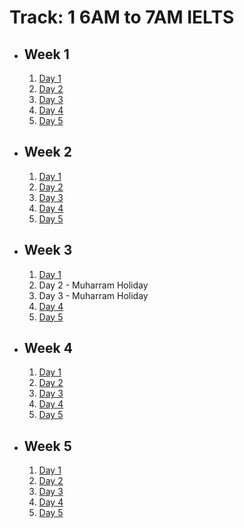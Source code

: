 # Track: 1 6AM to 7AM IELTS

- ## Week 1

   1. [Day 1](https://www.facebook.com/iCodeguru/videos/1552180998977828)
   2. [Day 2](https://www.facebook.com/iCodeguru/videos/1498265397440046)
   3. [Day 3](https://www.facebook.com/iCodeguru/videos/1129745338323772)
   4. [Day 4](https://www.facebook.com/iCodeguru/videos/1164553544873334)
   5. [Day 5](https://www.facebook.com/iCodeguru/videos/810749914363881)

- ## Week 2

   1. [Day 1](https://www.facebook.com/iCodeguru/videos/8024067470985829)
   2. [Day 2](https://www.facebook.com/iCodeguru/videos/1379786642702245)
   3. [Day 3](https://www.facebook.com/iCodeguru/videos/1523372771866116)
   4. [Day 4](https://www.facebook.com/iCodeguru/videos/1006605144799700)
   5. [Day 5](https://www.facebook.com/iCodeguru/videos/7837816686317472)

- ## Week 3

   1. [Day 1](https://www.facebook.com/iCodeguru/videos/761657355908260)
   2. Day 2 - Muharram Holiday
   3. Day 3 - Muharram Holiday
   4. [Day 4](https://www.facebook.com/iCodeguru/videos/1569511960625623)
   5. [Day 5](https://www.facebook.com/iCodeguru/videos/1045687760250220)

- ## Week 4

   1. [Day 1](https://www.facebook.com/iCodeguru/videos/1140597813680077)
   2. [Day 2](https://www.facebook.com/iCodeguru/videos/818498183731269)
   3. [Day 3](https://www.facebook.com/iCodeguru/videos/501024759266416)
   4. [Day 4](https://www.facebook.com/iCodeguru/videos/494694896582614)
   5. [Day 5](https://www.facebook.com/iCodeguru/videos/417065911352449)

- ## Week 5

   1. [Day 1](https://www.facebook.com/iCodeguru/videos/340905122411540)
   2. [Day 2](https://www.facebook.com/iCodeguru/videos/2462244270626890)
   3. [Day 3](https://www.facebook.com/iCodeguru/videos/906628767878730)
   4. [Day 4](https://www.facebook.com/iCodeguru/videos/500382482543759)
   5. [Day 5](https://www.facebook.com/watch/?v=1021546286134028)

<!-- - ## Week 6

   1. [Day 1](https://www.facebook.com/iCodeguru/videos/1570082010207003)
   2. [Day 2](https://www.facebook.com/iCodeguru/videos/1903103596802080)
   3. [Day 3](https://www.facebook.com/iCodeguru/videos/1100050455061130)
   4. [Day 4](https://www.facebook.com/watch/?v=416497597509946)
   5. [Day 5](https://www.facebook.com/iCodeguru/videos/442660485430699) -->

<!-- - ## Week 

   1. [Day 1]()
   2. [Day 2]()
   3. [Day 3]()
   4. [Day 4]()
   5. [Day 5]() -->

<!-- - ## Week 

   1. [Day 1]()
   2. [Day 2]()
   3. [Day 3]()
   4. [Day 4]()
   5. [Day 5]() -->